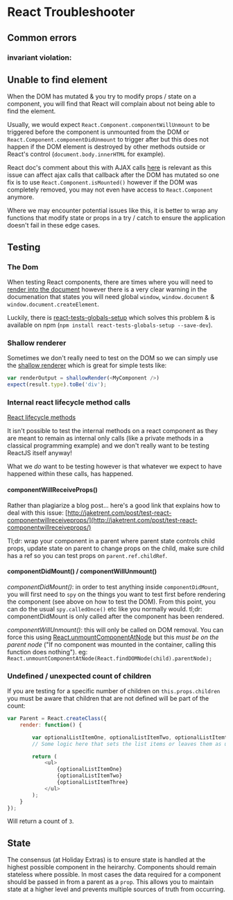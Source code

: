 # React Troubleshooter

## Common errors

### __invariant violation__:

## Unable to find element

When the DOM has mutated & you try to modify props / state on a component, you will find that React will complain about not being able to find the element.

Usually, we would expect `React.Component.componentWillUnmount` to be triggered before the component is unmounted from the DOM or `React.Component.componentDidUnmount` to trigger after but this does not happen if the DOM element is destroyed by other methods outside or React's control (`document.body.innerHTML` for example).

React doc's comment about this with AJAX calls [here](https://facebook.github.io/react/tips/initial-ajax.html) is relevant as this issue can affect ajax calls that callback after the DOM has mutated so one fix is to use `React.Component.isMounted()` however if the DOM was completely removed, you may not even have access to `React.Component` anymore.

Where we may encounter potential issues like this, it is better to wrap any functions that modify state or props in a try / catch to ensure the application doesn't fail in these edge cases. 

## Testing


### The Dom
When testing React components, there are times where you will need to [render into the document](https://facebook.github.io/react/docs/test-utils.html#renderintodocument) however there is a very clear warning in the documenation that states you will need global `window`, `window.document` & `window.document.createElement`.

Luckily, there is [react-tests-globals-setup](https://github.com/holidayextras/react-tests-globals-setup) which solves this problem & is available on npm (`npm install react-tests-globals-setup --save-dev`).

### Shallow renderer
Sometimes we don't really need to test on the DOM so we can simply use the [shallow renderer](https://facebook.github.io/react/docs/test-utils.html#shallow-rendering) which is great for simple tests like:
```javascript
var renderOutput = shallowRender(<MyComponent />)
expect(result.type).toBe('div');
```

### Internal react lifecycle method calls
[React lifecycle methods](https://facebook.github.io/react/docs/component-specs.html#lifecycle-methods)

It isn't possible to test the internal methods on a react component as they are meant to remain as internal only calls (like a private methods in a classical programming example) and we don't really want to be testing ReactJS itself anyway!

What we *do* want to be testing however is that whatever we expect to have happened within these calls, has happened.

#### componentWillReceiveProps()

Rather than plagiarize a blog post... here's a good link that explains how to deal with this issue: [http://jaketrent.com/post/test-react-componentwillreceiveprops/](http://jaketrent.com/post/test-react-componentwillreceiveprops/)

Tl;dr: wrap your component in a parent where parent state controls child props, update state on parent to change props on the child, make sure child has a ref so you can test props on `parent.ref.childRef`. 

#### componentDidMount() / componentWillUnmount()

*componentDidMount()*: in order to test anything inside `componentDidMount`, you will first need to `spy` on the things you want to test first before rendering the component (see above on how to test the DOM). From this point, you can do the usual `spy.calledOnce()` etc like you normally would.
tl;dr: componentDidMount is only called after the component has been rendered.

*componentWillUnmount()*: this will only be called on DOM removal. You can force this using [React.unmountComponentAtNode](https://facebook.github.io/react/docs/top-level-api.html#reactdom.unmountcomponentatnode) but this *must be on the parent node* ("If no component was mounted in the container, calling this function does nothing").
eg: `React.unmountComponentAtNode(React.findDOMNode(child).parentNode);`

### Undefined / unexpected count of children
If you are testing for a specific number of children on `this.props.children` you must be aware that children that are not defined will be part of the count:
```javascript
var Parent = React.createClass({
	render: function() {

		var optionalListItemOne, optionalListItemTwo, optionalListItemthree;
		// Some logic here that sets the list items or leaves them as undefined

		return (
			<ul>
				{optionalListItemOne}
				{optionalListItemTwo}
				{optionalListItemThree}
			</ul>
		);
	}
});
```
Will return a count of `3`.


## State

The consensus (at Holiday Extras) is to ensure state is handled at the highest possible component in the heirarchy. Components should remain stateless where possible. In most cases the data required for a component should be passed in from a parent as a `prop`. This allows you to maintain state at a higher level and prevents multiple sources of truth from occurring.
